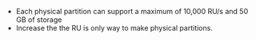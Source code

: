  
 * Each physical partition can support a maximum of 10,000 RU/s and 50 GB of storage
 * Increase the the RU is only way to make physical partitions.
  